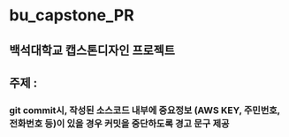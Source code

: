 # bu_capstone_PR


## 백석대학교 캡스톤디자인 프로젝트

## 주제 : 
### git commit시, 작성된 소스코드 내부에 중요정보 (AWS KEY, 주민번호, 전화번호 등)이 있을 경우 커밋을 중단하도록 경고 문구 제공 
